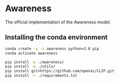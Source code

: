 # Awareness

The official implementation of the Awareness model.

## Installing the conda environment

```sh
conda create -y -n awareness python=3.8 pip
conda activate awareness

pip install -e ./awareness/
pip install -e ./utils/
pip install git+https://github.com/openai/CLIP.git
pip install -r ./requirements.txt
```
